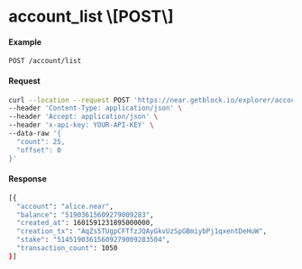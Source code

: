 # account\_list \\\[POST\\]

#### Example

`POST /account/list`

#### Request

```bash
curl --location --request POST 'https://near.getblock.io/explorer/account/list' \
--header 'Content-Type: application/json' \
--header 'Accept: application/json' \
--header 'x-api-key: YOUR-API-KEY' \
--data-raw '{
  "count": 25,
  "offset": 0
}'
```

#### Response

```bash
[{
  "account": "alice.near",
  "balance": "51903615609279009283",
  "created_at": 1601591231895000000,
  "creation_tx": "AqZs5TUgpCFTfzJQAyGkvUzSpGBmiybPj1qxentDeHuW",
  "stake": "51451903615609279009283504",
  "transaction_count": 1050
}]
```
